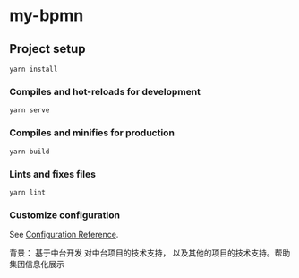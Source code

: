 # my-bpmn

## Project setup
```
yarn install
```

### Compiles and hot-reloads for development
```
yarn serve
```

### Compiles and minifies for production
```
yarn build
```

### Lints and fixes files
```
yarn lint
```

### Customize configuration
See [Configuration Reference](https://cli.vuejs.org/config/).

背景： 基于中台开发
对中台项目的技术支持， 以及其他的项目的技术支持。帮助集团信息化展示
